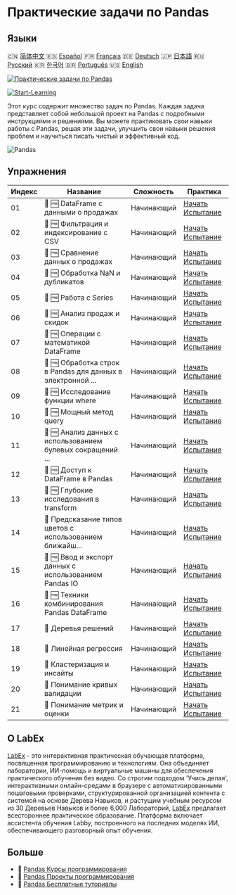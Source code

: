 # Практические задачи по Pandas

## Языки

🇨🇳 [简体中文](README_zh.md) 🇪🇸 [Español](README_es.md) 🇫🇷 [Français](README_fr.md) 🇩🇪 [Deutsch](README_de.md) 🇯🇵 [日本語](README_ja.md) 🇷🇺 [Русский](README_ru.md) 🇰🇷 [한국어](README_ko.md) 🇧🇷 [Português](README_pt.md) 🇺🇸 [English](README.md) 

[![Практические задачи по Pandas](https://cover-creator.labex.io/pandas-practice-challenges.png?lang=ru)](https://labex.io/ru/courses/pandas-practice-challenges)

[![Start-Learning](https://img.shields.io/badge/Start-Learning-whitesmoke?style=for-the-badge)](https://labex.io/ru/courses/pandas-practice-challenges)

Этот курс содержит множество задач по Pandas. Каждая задача представляет собой небольшой проект на Pandas с подробными инструкциями и решениями. Вы можете практиковать свои навыки работы с Pandas, решая эти задачи, улучшить свои навыки решения проблем и научиться писать чистый и эффективный код.

![Pandas](https://img.shields.io/badge/Pandas-whitesmoke?style=for-the-badge&logo=pandas)


## Упражнения

|   Индекс | Название                                                    | Сложность   | Практика                                                                                                                                                                |
|----------|-------------------------------------------------------------|-------------|-------------------------------------------------------------------------------------------------------------------------------------------------------------------------|
|       01 | 🎯 🆓 DataFrame с данными о продажах                        | Начинающий  | <a target='_blank' href='https://labex.io/ru/labs/python-dataframe-with-sales-data-22107?course=pandas-practice-challenges'>Начать Испытание</a>                        |
|       02 | 🎯 🆓 Фильтрация и индексирование с CSV                     | Начинающий  | <a target='_blank' href='https://labex.io/ru/labs/python-filtering-and-indexing-with-csv-67543?course=pandas-practice-challenges'>Начать Испытание</a>                  |
|       03 | 🎯 🆓 Сравнение данных о продажах                           | Начинающий  | <a target='_blank' href='https://labex.io/ru/labs/pandas-sales-data-comparison-92717?course=pandas-practice-challenges'>Начать Испытание</a>                            |
|       04 | 🎯 🆓 Обработка NaN и дубликатов                            | Начинающий  | <a target='_blank' href='https://labex.io/ru/labs/python-handling-nan-and-duplicates-189438?course=pandas-practice-challenges'>Начать Испытание</a>                     |
|       05 | 🎯 🆓 Работа с Series                                       | Начинающий  | <a target='_blank' href='https://labex.io/ru/labs/python-working-with-series-67550?course=pandas-practice-challenges'>Начать Испытание</a>                              |
|       06 | 🎯 🆓 Анализ продаж и скидок                                | Начинающий  | <a target='_blank' href='https://labex.io/ru/labs/python-analyzing-sales-and-discounts-23740?course=pandas-practice-challenges'>Начать Испытание</a>                    |
|       07 | 🎯 🆓 Операции с математикой DataFrame                      | Начинающий  | <a target='_blank' href='https://labex.io/ru/labs/python-dataframe-math-operations-172040?course=pandas-practice-challenges'>Начать Испытание</a>                       |
|       08 | 🎯 🆓 Обработка строк в Pandas для данных в электронной ... | Начинающий  | <a target='_blank' href='https://labex.io/ru/labs/pandas-pandas-string-manipulation-for-e-commerce-data-29301?course=pandas-practice-challenges'>Начать Испытание</a>   |
|       09 | 🎯 🆓 Исследование функции where                            | Начинающий  | <a target='_blank' href='https://labex.io/ru/labs/python-exploring-the-where-function-53379?course=pandas-practice-challenges'>Начать Испытание</a>                     |
|       10 | 🎯 🆓 Мощный метод query                                    | Начинающий  | <a target='_blank' href='https://labex.io/ru/labs/pandas-the-powerful-query-method-29827?course=pandas-practice-challenges'>Начать Испытание</a>                        |
|       11 | 🎯 🆓 Анализ данных с использованием булевых сокращений ... | Начинающий  | <a target='_blank' href='https://labex.io/ru/labs/python-pandas-boolean-reductions-data-analysis-53381?course=pandas-practice-challenges'>Начать Испытание</a>          |
|       12 | 🎯 🆓 Доступ к DataFrame в Pandas                           | Начинающий  | <a target='_blank' href='https://labex.io/ru/labs/pandas-pandas-dataframe-accessors-47122?course=pandas-practice-challenges'>Начать Испытание</a>                       |
|       13 | 🎯 🆓 Глубокие исследования в transform                     | Начинающий  | <a target='_blank' href='https://labex.io/ru/labs/pandas-a-deep-dive-into-transform-23742?course=pandas-practice-challenges'>Начать Испытание</a>                       |
|       14 | 🎯  Предсказание типов цветов с использованием ближайш...   | Начинающий  | <a target='_blank' href='https://labex.io/ru/labs/sklearn-predicting-flower-types-with-nearest-neighbors-256147?course=pandas-practice-challenges'>Начать Испытание</a> |
|       15 | 🎯 🆓 Ввод и экспорт данных с использованием Pandas IO      | Начинающий  | <a target='_blank' href='https://labex.io/ru/labs/python-pandas-io-data-ingestion-and-export-47120?course=pandas-practice-challenges'>Начать Испытание</a>              |
|       16 | 🎯 🆓 Техники комбинирования Pandas DataFrame               | Начинающий  | <a target='_blank' href='https://labex.io/ru/labs/python-pandas-dataframe-combination-techniques-16435?course=pandas-practice-challenges'>Начать Испытание</a>          |
|       17 | 🎯  Деревья решений                                         | Начинающий  | <a target='_blank' href='https://labex.io/ru/labs/python-decision-trees-92597?course=pandas-practice-challenges'>Начать Испытание</a>                                   |
|       18 | 🎯  Линейная регрессия                                      | Начинающий  | <a target='_blank' href='https://labex.io/ru/labs/python-linear-regression-185171?course=pandas-practice-challenges'>Начать Испытание</a>                               |
|       19 | 🎯  Кластеризация и инсайты                                 | Начинающий  | <a target='_blank' href='https://labex.io/ru/labs/python-clustering-and-insights-198286?course=pandas-practice-challenges'>Начать Испытание</a>                         |
|       20 | 🎯  Понимание кривых валидации                              | Начинающий  | <a target='_blank' href='https://labex.io/ru/labs/python-understanding-validation-curves-106940?course=pandas-practice-challenges'>Начать Испытание</a>                 |
|       21 | 🎯  Понимание метрик и оценки                               | Начинающий  | <a target='_blank' href='https://labex.io/ru/labs/python-understanding-metrics-and-scoring-185172?course=pandas-practice-challenges'>Начать Испытание</a>               |

## О LabEx

[LabEx](https://labex.io) - это интерактивная практическая обучающая платформа, посвященная программированию и технологиям. Она объединяет лаборатории, ИИ-помощь и виртуальные машины для обеспечения практического обучения без видео. Со строгим подходом 'Учись делая', интерактивными онлайн-средами в браузере с автоматизированными пошаговыми проверками, структурированной организацией контента с системой на основе Дерева Навыков, и растущим учебным ресурсом из 30 Деревьев Навыков и более 6,000 Лабораторий, [LabEx](https://labex.io) предлагает всестороннее практическое образование. Платформа включает ассистента обучения Labby, построенного на последних моделях ИИ, обеспечивающего разговорный опыт обучения.

## Больше

- 🔗 [Pandas Курсы программирования](https://github.com/labex-labs/awesome-programming-courses)
- 🔗 [Pandas Проекты программирования](https://github.com/labex-labs/awesome-programming-projects)
- 🔗 [Pandas Бесплатные туториалы](https://github.com/labex-labs/pandas-free-tutorials)

